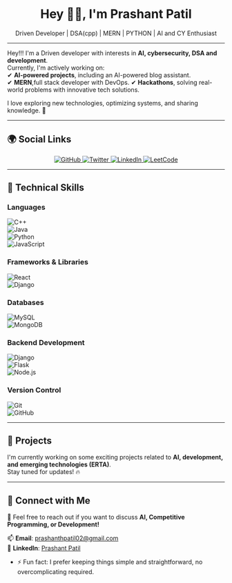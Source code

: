 <h1 align="center"> Hey 👋🏻, I'm Prashant Patil </h1>
<p align="center"> Driven Developer | DSA(cpp) | MERN | PYTHON | AI and CY Enthusiast</p>

---

Hey!!! I'm a Driven developer with interests in **AI, cybersecurity, DSA and development**.  
Currently, I'm actively working on:  
✔ **AI-powered projects**, including an AI-powered blog assistant.  
✔ **MERN**,full stack developer with DevOps.
✔ **Hackathons**, solving real-world problems with innovative tech solutions.  

I love exploring new technologies, optimizing systems, and sharing knowledge. 🚀  

---

## 🌍 Social Links  
<p align="center">
  <a href="https://github.com/PrashantPatil-2005" target="_blank">
    <img alt="GitHub" src="https://img.shields.io/badge/GitHub-000?logo=github&logoColor=white&style=for-the-badge" />
  </a>
  <a href="https://x.com/prashant_21_3" target="_blank">
    <img alt="Twitter" src="https://img.shields.io/badge/Twitter-1DA1F2?logo=twitter&logoColor=white&style=for-the-badge" />
  </a>
  <a href="https://www.linkedin.com/in/prashant-patil-320bbb28a/" target="_blank">
    <img alt="LinkedIn" src="https://img.shields.io/badge/LinkedIn-3E5CE5?logo=linkedin&logoColor=fff&style=for-the-badge" />
  </a>
  <a href="https://leetcode.com/u/prashanthpatil/" target="_blank">
    <img alt="LeetCode" src="https://img.shields.io/badge/Leetcode-FFA116?logo=leetcode&logoColor=black&style=for-the-badge" />
  </a>
</p>

---

## 🎯 Technical Skills  

### Languages  
![C++](https://img.shields.io/badge/c++-%2300599C.svg?style=for-the-badge&logo=c%2B%2B&logoColor=white)  
![Java](https://img.shields.io/badge/java-E4E4E4?style=for-the-badge&logo=Java&logoColor=0)  
![Python](https://img.shields.io/badge/python-3670A0?style=for-the-badge&logo=python&logoColor=ffdd54)  
![JavaScript](https://img.shields.io/badge/javascript-%23323330.svg?style=for-the-badge&logo=javascript&logoColor=%23F7DF1E)  

### Frameworks & Libraries  
![React](https://img.shields.io/badge/react-%2320232a.svg?style=for-the-badge&logo=react&logoColor=%2361DAFB)  
![Django](https://img.shields.io/badge/django-%2320232a.svg?style=for-the-badge&logo=django&logoColor=green)  

### Databases  
![MySQL](https://img.shields.io/badge/mysql-blue.svg?style=for-the-badge&logo=mysql&logoColor=white)  
![MongoDB](https://img.shields.io/badge/MongoDB-%234ea94b.svg?style=for-the-badge&logo=mongodb&logoColor=white)  

### Backend Development  
![Django](https://img.shields.io/badge/-Django-000?style=for-the-badge&logo=django&logoColor=green)  
![Flask](https://img.shields.io/badge/-Flask-E4E4E4?style=for-the-badge&logo=flask&logoColor=000000)  
![Node.js](https://img.shields.io/badge/-Node-000?style=for-the-badge&logo=nodedotjs)  

### Version Control  
![Git](https://img.shields.io/badge/-Git-000?style=for-the-badge&logo=git)  
![GitHub](https://img.shields.io/badge/-GitHub-000?style=for-the-badge&logo=github)  

---
## 🚀 Projects  
I'm currently working on some exciting projects related to **AI, development, and emerging technologies (ERTA)**.  
Stay tuned for updates! 🔥  

---

## 🤝 Connect with Me  
💬 Feel free to reach out if you want to discuss **AI, Competitive Programming, or Development!**  

📫 **Email**: [prashanthpatil02@gmail.com](mailto:prashanthpatil02@gmail.com)  
💼 **LinkedIn**: [Prashant Patil](https://www.linkedin.com/in/prashant-patil-320bbb28a/)  

- ⚡ Fun fact: I prefer keeping things simple and straightforward, no overcomplicating required.


